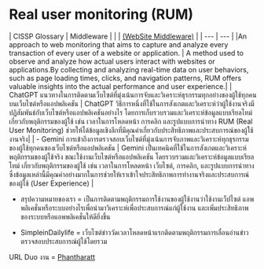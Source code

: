 # Real user monitoring (RUM) 

| CISSP Glossary | Middleware |
|                | [(WebSite Middleware)](https://middleware.io/blog/what-is-real-user-monitoring/) |
| ---            | ---        |
|An approach to web monitoring that aims to capture and analyze every transaction of every user of a website or application. | A method used to observe and analyze how actual users interact with websites or applications.By collecting and analyzing real-time data on user behaviors, such as page loading times, clicks, and navigation patterns, RUM offers valuable insights into the actual performance and user experience.|
| ChatGPT แนวทางในการติดตามเว็บไซต์ที่มุ่งเน้นการจับและวิเคราะห์ธุรกรรมทุกอย่างของผู้ใช้ทุกคนบนเว็บไซต์หรือแอปพลิเคชัน | ChatGPT วิธีการหนึ่งที่ใช้ในการสังเกตและวิเคราะห์ว่าผู้ใช้งานจริงมีปฏิสัมพันธ์กับเว็บไซต์หรือแอปพลิเคชันอย่างไร โดยการเก็บรวบรวมและวิเคราะห์ข้อมูลแบบเรียลไทม์เกี่ยวกับพฤติกรรมของผู้ใช้ เช่น เวลาในการโหลดหน้า การคลิก และรูปแบบการนำทาง RUM (Real User Monitoring) ช่วยให้ได้ข้อมูลเชิงลึกที่มีคุณค่าเกี่ยวกับประสิทธิภาพและประสบการณ์ของผู้ใช้งานจริง|
|  - Gemini การเข้าถึงการตรวจสอบเว็บไซต์ที่มุ่งเน้นการจับภาพและวิเคราะห์ทุกธุรกรรมของผู้ใช้ทุกคนของเว็บไซต์หรือแอปพลิเคชัน | Gemini เป็นเทคนิคที่ใช้ในการสังเกตและวิเคราะห์พฤติกรรมของผู้ใช้จริง ขณะใช้งานเว็บไซต์หรือแอปพลิเคชัน โดยรวบรวมและวิเคราะห์ข้อมูลแบบเรียลไทม์ เกี่ยวกับพฤติกรรมของผู้ใช้ เช่น เวลาในการโหลดหน้า เว็บไซต์, การคลิก, และรูปแบบการนำทาง ซึ่งข้อมูลเหล่านี้มีคุณค่าอย่างมากในการช่วยให้เราเข้าใจประสิทธิภาพการทำงานจริงและประสบการณ์ของผู้ใช้ (User Experience) |


- สรุปความหมายของเรา = เป็นการติดตามพฤติกรรมการใช้งานของผู้ใช้งานว่าใช้งานเว็ปไซต์ แอพพลิเคชั่นหรือระบบอย่างไรเพื่อนำมาวิเคราะห์เพื่อประสบการณ์แก่ผู้ใช้งาน
                และเพิ่มประสิทธิภาพของระบบหรือแอพพลิเคชั่นให้ดียิ่งขึ้น

- SimpleinDailylife = เว็บไซต์ข่าววัดเวลาโหลดหน้าแรกติดตามพฤติกรรมการเลื่อนอ่านข่าวตรวจสอบประสบการณ์ผู้ใช้โดยรวม

URL Duo งาน = [Phantharatt](http://phantharatt.github.io)
